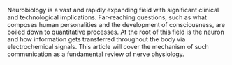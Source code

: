 Neurobiology is a vast and rapidly expanding field with significant clinical and technological implications. Far-reaching questions, such as what composes human personalities and the development of consciousness, are boiled down to quantitative processes. At the root of this field is the neuron and how information gets transferred throughout the body via electrochemical signals. This article will cover the mechanism of such communication as a fundamental review of nerve physiology.